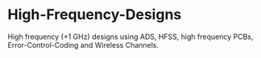 # High-Frequency-Designs
High frequency (+1 GHz) designs using ADS, HFSS, high frequency PCBs, Error-Control-Coding and Wireless Channels.


